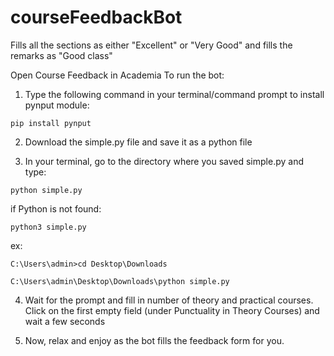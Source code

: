 # courseFeedbackBot
Fills all the sections as either "Excellent" or "Very Good" and fills the remarks as "Good class"


Open Course Feedback in Academia 
To run the bot:
1. Type the following command in your terminal/command prompt to install pynput module:

```
pip install pynput
```
2. Download the simple.py file and save it as a python file

3. In your terminal, go to the directory where you saved simple.py and type:
```
python simple.py
```
if Python is not found:

```
python3 simple.py
```
ex:
```
C:\Users\admin>cd Desktop\Downloads
```
```
C:\Users\admin\Desktop\Downloads\python simple.py
```

4. Wait for the prompt and fill in number of theory and practical courses.
Click on the first empty field (under Punctuality in Theory Courses) and wait a few seconds


5. Now, relax and enjoy as the bot fills the feedback form for you.
